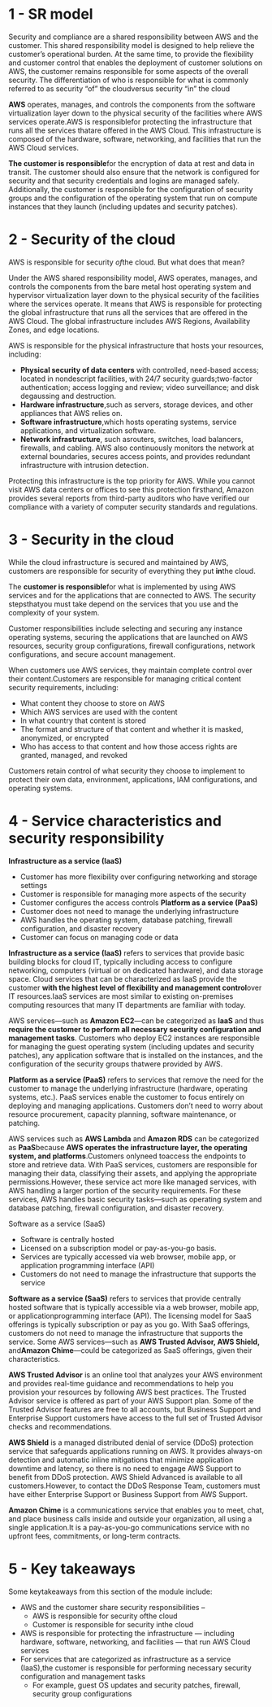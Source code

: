 # 1 - SR model

Security and compliance are a shared responsibility between AWS and the customer. This shared responsibility model is designed to help relieve the customer’s operational burden. At the same time, to provide the flexibility and customer control that enables the deployment of customer solutions on AWS, the customer remains responsible for some aspects of the overall security. The differentiation of who is responsible for what is commonly referred to as security “of” the cloudversus security “in” the cloud

**AWS** operates, manages, and controls the components from the software virtualization layer down to the physical security of the facilities where AWS services operate.AWS is responsiblefor protecting the infrastructure that runs all the services thatare offered in the AWS Cloud. This infrastructure is composed of the hardware, software, networking, and facilities that run the AWS Cloud services.

**The customer is responsible**for the encryption of data at rest and data in transit. The customer should also ensure that the network is configured for security and that security credentials and logins are managed safely. Additionally, the customer is responsible for the configuration of security groups and the configuration of the operating system that run on compute instances that they launch (including updates and security patches).

# 2 - Security of the cloud

AWS is responsible for security *of*the cloud. But what does that mean?

Under the AWS shared responsibility model, AWS operates, manages, and controls the components from the bare metal host operating system and hypervisor virtualization layer down to the physical security of the facilities where the services operate. It means that AWS is responsible for protecting the global infrastructure that runs all the services that are offered in the AWS Cloud. The global infrastructure includes AWS Regions, Availability Zones, and edge locations.

AWS is responsible for the physical infrastructure that hosts your resources, including:
- **Physical security of data centers** with controlled, need-based access; located in nondescript facilities, with 24/7 security guards;two-factor authentication; access logging and review; video surveillance; and disk degaussing and destruction.
- **Hardware infrastructure**,such as servers, storage devices, and other appliances that AWS relies on.
- **Software infrastructure**,which hosts operating systems, service applications, and virtualization software.
- **Network infrastructure**, such asrouters, switches, load balancers, firewalls, and cabling. AWS also continuously monitors the network at external boundaries, secures access points, and provides redundant infrastructure with intrusion detection.

Protecting this infrastructure is the top priority for AWS. While you cannot visit AWS data centers or offices to see this protection firsthand, Amazon provides several reports from third-party auditors who have verified our compliance with a variety of computer security standards and regulations.

# 3 - Security in the cloud

While the cloud infrastructure is secured and maintained by AWS, customers are responsible for security of everything they put **in**the cloud. 

The **customer is responsible**for what is implemented by using AWS services and for the applications that are connected to AWS. The security stepsthatyou must take depend on the services that you use and the complexity of your system.

Customer responsibilities include selecting and securing any instance operating systems, securing the applications that are launched on AWS resources, security group configurations, firewall configurations, network configurations, and secure account management. 

When customers use AWS services, they maintain complete control over their content.Customers are responsible for managing critical content security requirements, including: 
- What content they choose to store on AWS
- Which AWS services are used with the content
- In what country that content is stored
- The format and structure of that content and whether it is masked, anonymized, or encrypted
- Who has access to that content and how those access rights are granted, managed, and revoked

Customers retain control of what security they choose to implement to protect their own data, environment, applications, IAM configurations, and operating systems.

# 4 - Service characteristics and security responsibility

**Infrastructure as a service (IaaS)** 
- Customer has more flexibility over configuring networking and storage settings
- Customer is responsible for managing more aspects of the security 
- Customer configures the access controls
**Platform as a service (PaaS)**
- Customer does not need to manage the underlying infrastructure
- AWS handles the operating system, database patching, firewall configuration, and disaster recovery
- Customer can focus on managing code or data

**Infrastructure as a service (IaaS)** refers to services that provide basic building blocks for cloud IT, typically including access to configure networking, computers (virtual or on dedicated hardware), and data storage space. Cloud services that can be characterized as IaaS provide the customer **with the highest level of flexibility and management control**over IT resources.IaaS services are most similar to existing on-premises computing resources that many IT departments are familiar with today.

AWS services—such as **Amazon EC2**—can be categorized as **IaaS** and thus **require the customer** **to perform all necessary security configuration and management tasks**. Customers who deploy EC2 instances are responsible for managing the guest operating system (including updates and security patches), any application software that is installed on the instances, and the configuration of the security groups thatwere provided by AWS.

**Platform as a service (PaaS)** 
refers to services that 
remove the need for the customer to manage 
the underlying infrastructure (hardware, operating systems, etc.). PaaS services enable the 
customer to focus entirely on deploying and managing applications. Customers don’t need to 
worry about resource procurement, capacity planning, software maintenance, or patching.

AWS services such as **AWS Lambda** and **Amazon RDS** can be categorized as **PaaS**because **AWS** **operates the infrastructure layer, the operating system, and platforms**.Customers onlyneed toaccess the endpoints to store and retrieve data. With PaaS services, customers are responsible for managing their data, classifying their assets, and applying the appropriate permissions.However, these service act more like managed services, with AWS handling a larger portion of the security requirements. For these services, AWS handles basic security tasks—such as operating system and database patching, firewall configuration, and disaster recovery. 

Software as a service (SaaS) 
- Software is centrally hosted
- Licensed on a subscription model or pay-as-you-go basis.
- Services are typically accessed via web browser, mobile app, or application programming interface (API)
- Customers do not need to manage the infrastructure that supports the service

**Software as a service (SaaS)** refers to services that provide centrally hosted software that is typically accessible via a web browser, mobile app, or applicationprogramming interface (API). The licensing model for SaaS offerings is typically subscription or pay as you go. With SaaS offerings, customers do not need to manage the infrastructure that supports the service. Some AWS services—such as **AWS Trusted Advisor, AWS Shield,** and**Amazon Chime**—could be categorized as SaaS offerings, given their characteristics.

**AWS Trusted Advisor** is an online tool that analyzes your AWS environment and provides real-time guidance and recommendations to help you provision your resources by following AWS best practices. The Trusted Advisor service is offered as part of your AWS Support plan. Some of the Trusted Advisor features are free to all accounts, but Business Support and Enterprise Support customers have access to the full set of Trusted Advisor checks and recommendations.

**AWS Shield** is a managed distributed denial of service (DDoS) protection service that safeguards applications running on AWS. It provides always-on detection and automatic inline mitigations that minimize application downtime and latency, so there is no need to engage AWS Support to benefit from DDoS protection. AWS Shield Advanced is available to all customers.However, to contact the DDoS Response Team, customers must have either Enterprise Support or Business Support from AWS Support.

**Amazon Chime** is a communications service that enables you to meet, chat, and place business calls inside and outside your organization, all using a single application.It is a pay-as-you-go communications service with no upfront fees, commitments, or long-term contracts.

# 5 - Key takeaways

Some keytakeaways from this section of the module include:
- AWS and the customer share security responsibilities –
    - AWS is responsible for security ofthe cloud
    - Customer is responsible for security inthe cloud
- AWS is responsible for protecting the infrastructure — including hardware, software, networking, and facilities — that run AWS Cloud services
- For services that are categorized as infrastructure as a service (IaaS),the customer is responsible for performing necessary security configuration and management tasks
    - For example, guest OS updates and security patches, firewall, security group configurations

